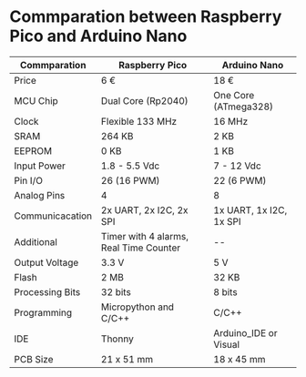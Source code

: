 # Commparation between Raspberry Pico and Arduino Nano

|  Commparation | Raspberry Pico | Arduino Nano |
| -- | -- | -- |
| Price | 6 € | 18 € |
| MCU Chip | Dual Core (Rp2040) | One Core (ATmega328) |
| Clock| Flexible 133 MHz | 16 MHz |
| SRAM | 264 KB | 2 KB |
| EEPROM | 0 KB | 1 KB |
| Input Power |  1.8 - 5.5 Vdc| 7 - 12 Vdc |
| Pin I/O | 26 (16 PWM) | 22 (6 PWM) |
| Analog Pins | 4 | 8 |
| Communicacation | 2x UART, 2x I2C, 2x SPI | 1x UART, 1x I2C, 1x SPI |
| Additional | Timer with 4 alarms, Real Time Counter | -- |
| Output Voltage | 3.3 V | 5 V |
| Flash | 2 MB | 32 KB |
| Processing Bits | 32 bits | 8 bits |
| Programming | Micropython and C/C++ | C/C++ |
| IDE | Thonny | Arduino_IDE or Visual |
| PCB Size | 21 x 51 mm | 18 x 45 mm |


